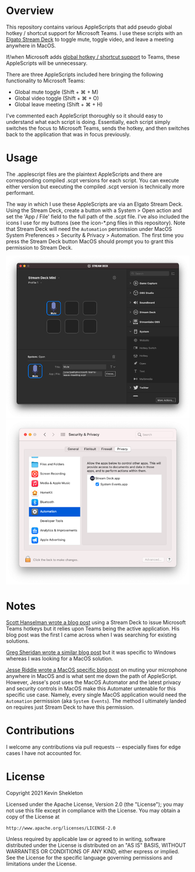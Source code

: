 # Overview

This repository contains various AppleScripts that add pseudo global hotkey / shortcut support for Microsoft Teams. I use these scripts with an [Elgato Stream Deck](https://www.elgato.com/en/stream-deck) to toggle mute, toggle video, and leave a meeting anywhere in MacOS.

If/when Microsoft adds [global hotkey / shortcut support](https://microsoftteams.uservoice.com/forums/555103-public/suggestions/31690408-register-global-hotkey) to Teams, these AppleScripts will be unnecessary.

There are three AppleScripts included here bringing the following functionality to Microsoft Teams:
- Global mute toggle (Shift + ⌘ + M)
- Global video toggle (Shift + ⌘ + O)
- Global leave meeting (Shift + ⌘ + H)

I've commented each AppleScript thoroughly so it should easy to understand what each script is doing. Essentially, each script simply switches the focus to Microsoft Teams, sends the hotkey, and then switches back to the application that was in focus previously.

# Usage

The .applescript files are the plaintext AppleScripts and there are corresponding compiled .scpt versions for each script. You can execute either version but executing the compiled .scpt version is technically more performant.

The way in which I use these AppleScripts are via an Elgato Stream Deck. Using the Stream Deck, create a button with a System > Open action and set the 'App / File' field to the full path of the .scpt file. I've also included the icons I use for my buttons (see the icon-*.png files in this repository). Note that Stream Deck will need the `Automation` persmission under MacOS System Preferences > Security & Privacy > Automation. The first time you press the Stream Deck button MacOS should prompt you to grant this permission to Stream Deck.

![](stream-deck-screenshot.png)
![](stream-deck-automation-permission-screenshot.png)

# Notes

[Scott Hanselman wrote a blog post](https://www.hanselman.com/blog/microsoft-teams-buttons-for-stream-deck-to-mute-share-hang-up-and-manage-cameras) using a Stream Deck to issue Microsoft Teams hotkeys but it relies upon Teams being the active application. His blog post was the first I came across when I was searching for existing solutions.

[Greg Sheridan wrote a similar blog post](https://greiginsydney.com/make-microsoft-teams-shortcuts-global/) but it was specific to Windows whereas I was looking for a MacOS solution.

[Jesse Riddle wrote a MacOS specific blog post](https://medium.com/macoclock/how-in-the-bleep-do-i-mute-my-mic-anywhere-on-macos-d2fa1185b13) on muting your microphone anywhere in MacOS and is what sent me down the path of AppleScript. However, Jesse's post uses the MacOS Automator and the latest privacy and security controls in MacOS make this Automater untenable for this specific use case. Namely, every single MacOS application would need the `Automation` permission (aka `System Events`). The method I ultimately landed on requires just Stream Deck to have this permission.

# Contributions

I welcome any contributions via pull requests -- especially fixes for edge cases I have not accounted for.

# License

Copyright 2021 Kevin Shekleton

Licensed under the Apache License, Version 2.0 (the "License");
you may not use this file except in compliance with the License.
You may obtain a copy of the License at

    http://www.apache.org/licenses/LICENSE-2.0

Unless required by applicable law or agreed to in writing, software
distributed under the License is distributed on an "AS IS" BASIS,
WITHOUT WARRANTIES OR CONDITIONS OF ANY KIND, either express or implied.
See the License for the specific language governing permissions and
limitations under the License.
